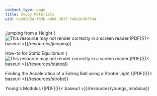 ```yaml
---
content_type: page
title: Study Materials
uid: da202d3a-f83b-ad04-3813-f48a9e3b7f44
---
```


Jumping from a Height (![This resource may not render correctly in a screen reader.](/images/inacessible.gif)[PDF]({{< baseurl >}}/resources/jumping))

How-to for Static Equilibrium (![This resource may not render correctly in a screen reader.](/images/inacessible.gif)[PDF]({{< baseurl >}}/resources/stateq))

Finding the Acceleration of a Falling Ball using a Strobe Light ([PDF]({{< baseurl >}}/resources/strobe))

Young's Modulus ([PDF]({{< baseurl >}}/resources/youngs_modulus))